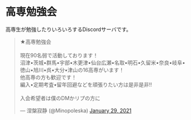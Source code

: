 # 高専勉強会

高専生が勉強したりいろいろするDiscordサーバです。

<blockquote class="twitter-tweet"><p lang="ja" dir="ltr">★高専勉強会<br><br>現在90名弱で活動しております！<br>沼津•茨城•群馬•宇部•木更津•仙台広瀬•名取•明石•久留米•奈良•岐阜•徳山•旭川•呉•大分•津山の16高専がいます！<br>他高専の方も歓迎です！<br>編入•定期考査•留年回避などを頑張りたい方は是非是非!!<br><br>入会希望者は僕のDMかリプの方に</p>&mdash; 涅槃寂静 (@Minopoleska) <a href="https://twitter.com/Minopoleska/status/1354997558213439494?ref_src=twsrc%5Etfw">January 29, 2021</a></blockquote> 
